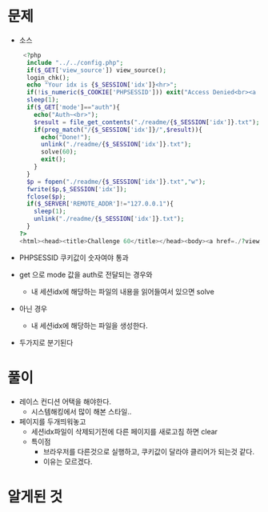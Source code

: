 # 문제

- 소스

  ```php
   <?php
    include "../../config.php";
    if($_GET['view_source']) view_source();
    login_chk();
    echo "Your idx is {$_SESSION['idx']}<hr>";
    if(!is_numeric($_COOKIE['PHPSESSID'])) exit("Access Denied<br><a href=./?view_source=1>view-source</a>");
    sleep(1);
    if($_GET['mode']=="auth"){
      echo("Auth~<br>");
      $result = file_get_contents("./readme/{$_SESSION['idx']}.txt");
      if(preg_match("/{$_SESSION['idx']}/",$result)){
        echo("Done!");
        unlink("./readme/{$_SESSION['idx']}.txt");
        solve(60);
        exit();
      }
    }
    $p = fopen("./readme/{$_SESSION['idx']}.txt","w");
    fwrite($p,$_SESSION['idx']);
    fclose($p);
    if($_SERVER['REMOTE_ADDR']!="127.0.0.1"){
      sleep(1);
      unlink("./readme/{$_SESSION['idx']}.txt");
    }
  ?>
  <html><head><title>Challenge 60</title></head><body><a href=./?view_source=1>view-source</a></body></html>
  
  ```
  
- PHPSESSID 쿠키값이 숫자여야 통과

- get 으로 mode 값을 auth로 전달되는 경우와

  - 내 세션idx에 해당하는 파일의 내용을 읽어들여서 있으면 solve

- 아닌 경우

  - 내 세션idx에 해당하는 파일을 생성한다.

- 두가지로 분기된다

#  풀이

- 레이스 컨디션 어택을 해야한다.
  - 시스템해킹에서 많이 해본 스타일..
- 페이지를 두개띄워놓고
  - 세션idx파일이 삭제되기전에 다른 페이지를 새로고침 하면 clear
  - 특이점
    - 브라우저를 다른것으로 실행하고, 쿠키값이 달라야 클리어가 되는것 같다.
    - 이유는 모르겠다.

# 알게된 것

